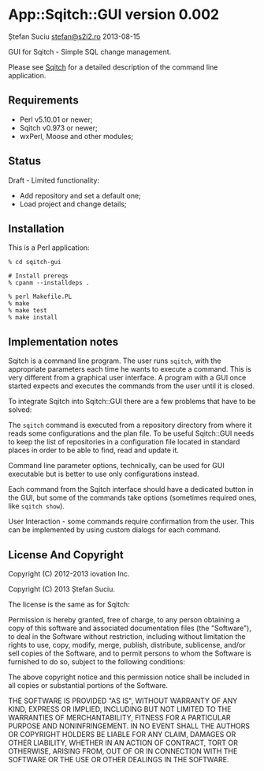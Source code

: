 App::Sqitch::GUI version 0.002
==============================
Ștefan Suciu <stefan@s2i2.ro>
2013-08-15

GUI for Sqitch - Simple SQL change management.

Please see [Sqitch](http://sqitch.org) for a detailed description of the
command line application.

Requirements
------------

- Perl v5.10.01 or newer;
- Sqitch v0.973 or newer;
- wxPerl, Moose and other modules;

Status
------

Draft - Limited functionality:

- Add repository and set a default one;
- Load project and change details;

Installation
------------

This is a Perl application:

    % cd sqitch-gui

    # Install prereqs
    % cpanm --installdeps .

    % perl Makefile.PL
    % make
    % make test
    % make install

Implementation notes
--------------------

Sqitch is a command line program.  The user runs `sqitch`, with the
appropriate parameters each time he wants to execute a command.  This
is very different from a graphical user interface.  A program with a
GUI once started expects and executes the commands from the user until
it is closed.

To integrate Sqitch into Sqitch::GUI there are a few problems that
have to be solved:

The `sqitch` command is executed from a repository directory from
where it reads some configurations and the plan file.  To be useful
Sqitch::GUI needs to keep the list of repositories in a configuration
file located in standard places in order to be able to find, read and
update it.

Command line parameter options, technically, can be used for GUI
executable but is better to use only configurations instead.

Each command from the Sqitch interface should have a dedicated button
in the GUI, but some of the commands take options (sometimes required
ones, like `sqitch show`).

User Interaction - some commands require confirmation from the user.
This can be implemented by using custom dialogs for each command.

License And Copyright
---------------------

Copyright (C) 2012-2013 iovation Inc.

Copyright (C) 2013 Ștefan Suciu.

The license is the same as for Sqitch:

Permission is hereby granted, free of charge, to any person obtaining
a copy of this software and associated documentation files (the
"Software"), to deal in the Software without restriction, including
without limitation the rights to use, copy, modify, merge, publish,
distribute, sublicense, and/or sell copies of the Software, and to
permit persons to whom the Software is furnished to do so, subject to
the following conditions:

The above copyright notice and this permission notice shall be
included in all copies or substantial portions of the Software.

THE SOFTWARE IS PROVIDED "AS IS", WITHOUT WARRANTY OF ANY KIND,
EXPRESS OR IMPLIED, INCLUDING BUT NOT LIMITED TO THE WARRANTIES OF
MERCHANTABILITY, FITNESS FOR A PARTICULAR PURPOSE AND
NONINFRINGEMENT. IN NO EVENT SHALL THE AUTHORS OR COPYRIGHT HOLDERS BE
LIABLE FOR ANY CLAIM, DAMAGES OR OTHER LIABILITY, WHETHER IN AN ACTION
OF CONTRACT, TORT OR OTHERWISE, ARISING FROM, OUT OF OR IN CONNECTION
WITH THE SOFTWARE OR THE USE OR OTHER DEALINGS IN THE SOFTWARE.
